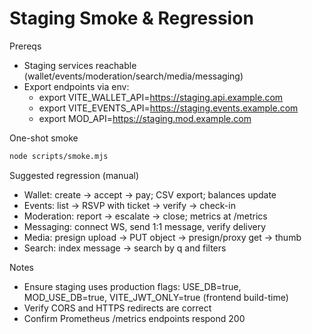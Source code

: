 # Staging Smoke & Regression

Prereqs
- Staging services reachable (wallet/events/moderation/search/media/messaging)
- Export endpoints via env:
  - export VITE_WALLET_API=https://staging.api.example.com
  - export VITE_EVENTS_API=https://staging.events.example.com
  - export MOD_API=https://staging.mod.example.com

One-shot smoke
```bash
node scripts/smoke.mjs
```

Suggested regression (manual)
- Wallet: create → accept → pay; CSV export; balances update
- Events: list → RSVP with ticket → verify → check-in
- Moderation: report → escalate → close; metrics at /metrics
- Messaging: connect WS, send 1:1 message, verify delivery
- Media: presign upload → PUT object → presign/proxy get → thumb
- Search: index message → search by q and filters

Notes
- Ensure staging uses production flags: USE_DB=true, MOD_USE_DB=true, VITE_JWT_ONLY=true (frontend build-time)
- Verify CORS and HTTPS redirects are correct
- Confirm Prometheus /metrics endpoints respond 200